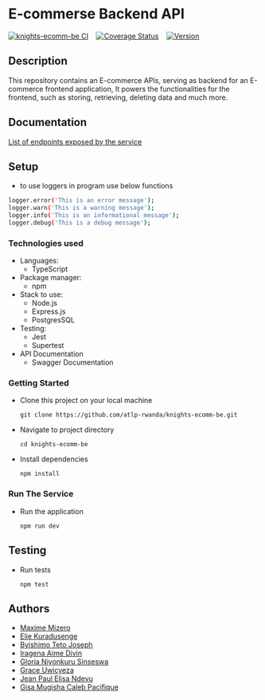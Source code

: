 # E-commerse Backend API

[![knights-ecomm-be CI](https://github.com/atlp-rwanda/knights-ecomm-be/actions/workflows/ci.yml/badge.svg)](https://github.com/atlp-rwanda/knights-ecomm-be/actions/workflows/ci.yml)
&nbsp;&nbsp;
[![Coverage Status](https://coveralls.io/repos/github/atlp-rwanda/knights-ecomm-be/badge.svg?branch=develop)](https://coveralls.io/github/atlp-rwanda/knights-ecomm-be?branch=develop)
&nbsp;&nbsp;
[![Version](https://img.shields.io/badge/version-1.0.0-blue)](https://github.com/your-username/your-repo-name/releases/tag/v1.0.0)

## Description

This repository contains an E-commerce APIs, serving as backend for an E-commerce frontend application, It powers the
functionalities for the frontend, such as storing, retrieving, deleting data and much more.

## Documentation

[List of endpoints exposed by the service](https://knights-ecomm-be-lcdh.onrender.com/api/v1/docs/)

## Setup

- to use loggers in program use below functions

```bash
logger.error('This is an error message');
logger.warn('This is a warning message');
logger.info('This is an informational message');
logger.debug('This is a debug message');

```

### Technologies used

- Languages:
  - TypeScript
- Package manager:
  - npm
- Stack to use:
  - Node.js
  - Express.js
  - PostgresSQL
- Testing:
  - Jest
  - Supertest
- API Documentation
  - Swagger Documentation

### Getting Started

- Clone this project on your local machine
  ```
  git clone https://github.com/atlp-rwanda/knights-ecomm-be.git
  ```
- Navigate to project directory
  ```
  cd knights-ecomm-be
  ```
- Install dependencies
  ```
  npm install
  ```

### Run The Service

- Run the application
  ```
  npm run dev
  ```

## Testing

- Run tests
  ```
  npm test
  ```

## Authors

- [Maxime Mizero](https://github.com/maxCastro1)
- [Elie Kuradusenge](https://github.com/elijahladdie)
- [Byishimo Teto Joseph](https://github.com/MC-Knight)
- [Iragena Aime Divin](https://github.com/aimedivin)
- [Gloria Niyonkuru Sinseswa](https://github.com/GSinseswa721)
- [Grace Uwicyeza](https://github.com/UwicyezaG)
- [Jean Paul Elisa Ndevu](https://github.com/Ndevu12)
- [Gisa Mugisha Caleb Pacifique](https://github.com/Calebgisa72)
